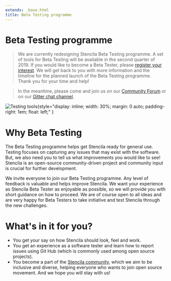 ```yaml
---
extends: _base.html
title: Beta Testing programme
---
```

 # Beta Testing programme

> We are currently redesigning Stencila Beta Testing programme. A set of tools for Beta Testing will be available in the second quarter of 2019. If you would like to become a Beta Tester, please [register your interest](https://forms.gle/1k4BKRMBXqQnVQZWA). We will get back to you with more information and the timeline for the planned launch of the Beta Testing programme. <br /> Thank you for your time and help!


> In the meantime, please come and join us on our [Community Forum](https://community.stenci.la/)
 or on our [Gitter chat channel](https://gitter.im/stencila/stencila).


![Testing tools](testing-tools.jpg){style="display: inline; width: 30%; margin: 0 auto; padding-right: 1em; float: left;" }

# Why Beta Testing

The Beta Testing programme helps get Stencila ready for general use. Testing focuses on capturing any issues that may exist with the software. But,
we also need you to tell us what improvements you would like to see! Stencila is an open-source community-driven project and community input
is crucial for further development.

We invite everyone to join our Beta Testing programme. Any level of feedback is valuable and helps improve Stencila.
We want your experience as Stencila Beta Tester as enjoyable as possible, so we will provide you with short guidance on how to
proceed. We are of course open to all ideas and are very happy for Beta Testers to take initiative and test Stencila
through the new challenges.


# What's in it for you?

* You get your say on how Stencila should look, feel and work.
* You get an experience as a software tester and learn how to report issues using Git Hub (which is commonly used among open source projects).
* You become a part of the [Stencila community](index.html), which we aim to be inclusive and diverse, helping everyone who wants to join open source movement.
And we hope you will stay with us!
